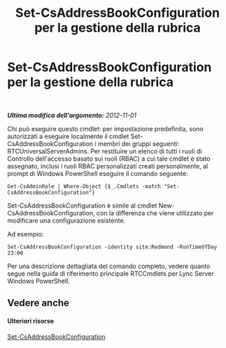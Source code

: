 ﻿---
title: Set-CsAddressBookConfiguration per la gestione della rubrica
TOCTitle: Set-CsAddressBookConfiguration per la gestione della rubrica
ms:assetid: 3a64ceb1-9f79-4f3b-bf33-eaf346dbd60d
ms:mtpsurl: https://technet.microsoft.com/it-it/library/Gg429700(v=OCS.15)
ms:contentKeyID: 49300255
ms.date: 08/24/2015
mtps_version: v=OCS.15
ms.translationtype: HT
---

# Set-CsAddressBookConfiguration per la gestione della rubrica

 

_**Ultima modifica dell'argomento:** 2012-11-01_

Chi può eseguire questo cmdlet: per impostazione predefinita, sono autorizzati a eseguire localmente il cmdlet Set-CsAddressBookConfiguration i membri dei gruppi seguenti: RTCUniversalServerAdmins. Per restituire un elenco di tutti i ruoli di Controllo dell'accesso basato sui ruoli (RBAC) a cui tale cmdlet è stato assegnato, inclusi i ruoli RBAC personalizzati creati personalmente, al prompt di Windows PowerShell eseguire il comando seguente:

    Get-CsAdminRole | Where-Object {$_.Cmdlets -match "Set-CsAddressBookConfiguration"}

Set-CsAddressBookConfiguration è simile al cmdlet New-CsAddressBookConfiguration, con la differenza che viene utilizzato per modificare una configurazione esistente.

Ad esempio:

    Set-CsAddressBookConfiguration -identity site:Redmond -RunTimeOfDay 23:00

Per una descrizione dettagliata del comando completo, vedere quanto segue nella guida di riferimento principale RTCCmdlets per Lync Server Windows PowerShell.

## Vedere anche

#### Ulteriori risorse

[Set-CsAddressBookConfiguration](https://docs.microsoft.com/en-us/powershell/module/skype/Set-CsAddressBookConfiguration)

